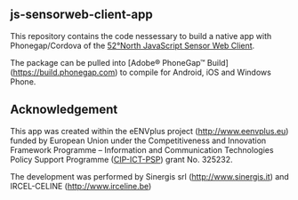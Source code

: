 ## js-sensorweb-client-app

This repository contains the code nessessary to build a native app with Phonegap/Cordova of the [52°North JavaScript Sensor Web Client](https://github.com/52north/js-sensorweb-client).

The package can be pulled into [Adobe® PhoneGap™ Build] (https://build.phonegap.com) to compile for Android, iOS and Windows Phone.

## Acknowledgement
This app was created within the eENVplus project (http://www.eenvplus.eu) funded by European Union under the Competitiveness and Innovation Framework Programme – Information and Communication Technologies Policy Support Programme ([CIP-ICT-PSP](http://ec.europa.eu/cip/)) grant No. 325232.

The development was performed by Sinergis srl (http://www.sinergis.it) and IRCEL-CELINE (http://www.irceline.be)
